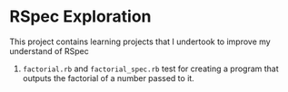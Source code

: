 # RSpec Exploration

This project contains learning projects that I undertook to improve my understand of RSpec

1. `factorial.rb` and `factorial_spec.rb` test for creating a program that outputs the factorial of a number passed to it.